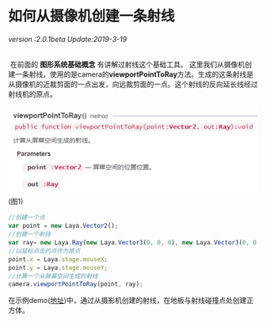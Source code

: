 # 如何从摄像机创建一条射线

###### *version :2.0.1beta   Update:2019-3-19*

​	在前面的 **图形系统基础概念** 有讲解过射线这个基础工具。 这里我们从摄像机创建一条射线，使用的是camera的**viewportPointToRay**方法。生成的这条射线是从摄像机的近裁剪面的一点出发，向远裁剪面的一点。这个射线的反向延长线经过射线机的原点。

![](img/1.png)<br>(图1)

```typescript
//创建一个点
var point = new Laya.Vector2();
//创建一个射线
var ray= new Laya.Ray(new Laya.Vector3(0, 0, 0), new Laya.Vector3(0, 0, 0));
//以鼠标点击的点作为原点
point.x = Laya.stage.mouseX;
point.y = Laya.stage.mouseY;
//计算一个从屏幕空间生成的射线
camera.viewportPointToRay(point, ray);
```

在示例demo([地址](https://github.com/layabox/layaair-demo/blob/master/h5/3d/newDemo/newjs/cameraModule/CameraRay.js))中，通过从摄影机创建的射线，在地板与射线碰撞点处创建正方体。

